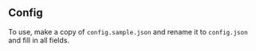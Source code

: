 ## Config ## 

To use, make a copy of `config.sample.json` and rename it to `config.json` and fill in all fields.